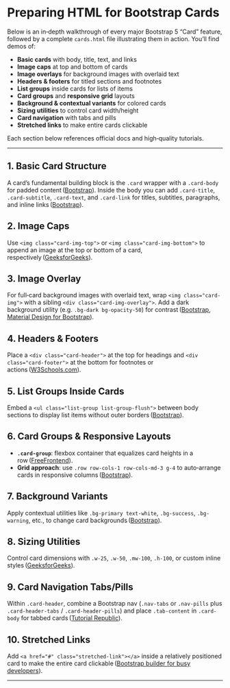 # **Preparing HTML for Bootstrap Cards**

Below is an in‑depth walkthrough of every major Bootstrap 5 “Card” feature, followed by a complete `cards.html` file illustrating them in action. You’ll find demos of:

* **Basic cards** with body, title, text, and links
* **Image caps** at top and bottom of cards
* **Image overlays** for background images with overlaid text
* **Headers & footers** for titled sections and footnotes
* **List groups** inside cards for lists of items
* **Card groups** and **responsive grid** layouts
* **Background & contextual variants** for colored cards
* **Sizing utilities** to control card width/height
* **Card navigation** with tabs and pills
* **Stretched links** to make entire cards clickable

Each section below references official docs and high‑quality tutorials.

---

## 1. Basic Card Structure

A card’s fundamental building block is the `.card` wrapper with a `.card-body` for padded content ([Bootstrap][1]). Inside the body you can add `.card-title`, `.card-subtitle`, `.card-text`, and `.card-link` for titles, subtitles, paragraphs, and inline links ([Bootstrap][1]).

## 2. Image Caps

Use `<img class="card-img-top">` or `<img class="card-img-bottom">` to append an image at the top or bottom of a card, respectively ([GeeksforGeeks][2]).

## 3. Image Overlay

For full‑card background images with overlaid text, wrap `<img class="card-img">` with a sibling `<div class="card-img-overlay">`. Add a dark background utility (e.g. `.bg-dark bg-opacity-50`) for contrast ([Bootstrap][1], [Material Design for Bootstrap][3]).

## 4. Headers & Footers

Place a `<div class="card-header">` at the top for headings and `<div class="card-footer">` at the bottom for footnotes or actions ([W3Schools.com][4]).

## 5. List Groups Inside Cards

Embed a `<ul class="list-group list-group-flush">` between body sections to display list items without outer borders ([Bootstrap][5]).

## 6. Card Groups & Responsive Layouts

* **`.card-group`**: flexbox container that equalizes card heights in a row ([FreeFrontend][6]).
* **Grid approach**: use `.row row-cols-1 row-cols-md-3 g-4` to auto‑arrange cards in responsive columns ([Bootstrap][1]).

## 7. Background Variants

Apply contextual utilities like `.bg-primary text-white`, `.bg-success`, `.bg-warning`, etc., to change card backgrounds ([Bootstrap][7]).

## 8. Sizing Utilities

Control card dimensions with `.w-25`, `.w-50`, `.mw-100`, `.h-100`, or custom inline styles ([GeeksforGeeks][2]).

## 9. Card Navigation Tabs/Pills

Within `.card-header`, combine a Bootstrap nav (`.nav-tabs` or `.nav-pills` plus `.card-header-tabs` / `.card-header-pills`) and place `.tab-content` in `.card-body` for tabbed cards ([Tutorial Republic][8]).

## 10. Stretched Links

Add `<a href="#" class="stretched-link"></a>` inside a relatively positioned card to make the entire card clickable ([Bootstrap builder for busy developers][9]).

---

[1]: https://getbootstrap.com/docs/5.0/components/card/?utm_source=chatgpt.com "Cards · Bootstrap v5.0"
[2]: https://www.geeksforgeeks.org/bootstrap-5-cards-images/?utm_source=chatgpt.com "Bootstrap 5 Cards Images | GeeksforGeeks"
[3]: https://mdbootstrap.com/docs/standard/extended/overlay/?utm_source=chatgpt.com "Bootstrap Overlay - free examples & tutorial - MDBootstrap.com"
[4]: https://www.w3schools.com/bootstrap5/bootstrap_cards.php?utm_source=chatgpt.com "Bootstrap 5 Cards - W3Schools"
[5]: https://getbootstrap.com/docs/5.0/components/list-group/?utm_source=chatgpt.com "List group · Bootstrap v5.0"
[6]: https://freefrontend.com/bootstrap-cards/?utm_source=chatgpt.com "31 Bootstrap Cards - FreeFrontend"
[7]: https://getbootstrap.com/docs/4.0/components/card/?utm_source=chatgpt.com "Cards - Bootstrap"
[8]: https://www.tutorialrepublic.com/twitter-bootstrap-tutorial/bootstrap-cards.php?utm_source=chatgpt.com "How to Use Bootstrap 5 Cards - Tutorial Republic"
[9]: https://bootstrapshuffle.com/classes/cards/card-img-overlay?utm_source=chatgpt.com "Bootstrap class: .card-img-overlay"

